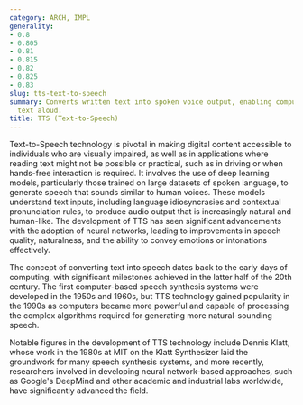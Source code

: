 ```yaml
---
category: ARCH, IMPL
generality:
- 0.8
- 0.805
- 0.81
- 0.815
- 0.82
- 0.825
- 0.83
slug: tts-text-to-speech
summary: Converts written text into spoken voice output, enabling computers to read
  text aloud.
title: TTS (Text-to-Speech)
---
```


Text-to-Speech technology is pivotal in making digital content accessible to individuals who are visually impaired, as well as in applications where reading text might not be possible or practical, such as in driving or when hands-free interaction is required. It involves the use of deep learning models, particularly those trained on large datasets of spoken language, to generate speech that sounds similar to human voices. These models understand text inputs, including language idiosyncrasies and contextual pronunciation rules, to produce audio output that is increasingly natural and human-like. The development of TTS has seen significant advancements with the adoption of neural networks, leading to improvements in speech quality, naturalness, and the ability to convey emotions or intonations effectively.

The concept of converting text into speech dates back to the early days of computing, with significant milestones achieved in the latter half of the 20th century. The first computer-based speech synthesis systems were developed in the 1950s and 1960s, but TTS technology gained popularity in the 1990s as computers became more powerful and capable of processing the complex algorithms required for generating more natural-sounding speech.

Notable figures in the development of TTS technology include Dennis Klatt, whose work in the 1980s at MIT on the Klatt Synthesizer laid the groundwork for many speech synthesis systems, and more recently, researchers involved in developing neural network-based approaches, such as Google's DeepMind and other academic and industrial labs worldwide, have significantly advanced the field.
